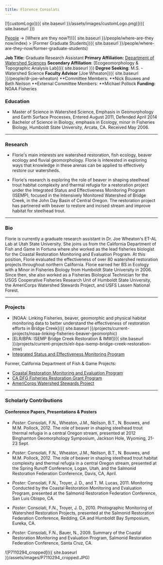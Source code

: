 ```yaml
---
title: Florence Consolati
---
```


[![customLogo]({{ site.baseurl }}/assets/images/customLogo.png)]({{ site.baseurl }})

[People]({{site.baseurl}}/people/index) -> [Where are they now?]({{ site.baseurl }}/people/where-are-they now/index) > [Former Graduate Students]({{ site.baseurl }}/people/where-are-they-now/former-graduate-students)

**Job Title:** Graduate Research Assistant
**Primary Affiliation:** [Department of Watershed Sciences](http://qcnr.usu.edu/wats/)
**Secondary Affiliation**: [Ecogeomorphology & Topographic Analysis Lab]({{ site.baseurl }})
**Degree Seeking**: M.S. - Watershed Science
**Faculty Advisor** [Joe Wheaton]({{ site.baseurl }}/people/dr-joe-wheaton)
**Committee Members: **Nick Bouwes and Beth Neilson
**External Committee Members: **Michael Pollock
**Funding:** NOAA Fisheries

### Education

* Master of Science in Watershed Science, Emphasis in Geomorphology and Earth Surface Processes, Entered August 2011, Defended April 2014
* Bachelor of Science in Biology, emphasis in Ecology, minor in Fisheries Biology, Humboldt State University, Arcata, CA. Received May 2006.

------

### Research

- Florie's main interests are watershed restoration, fish ecology, beaver ecology and fluvial geomorphology.  Florie is interested in exploring ways that knowledge in these arenas can be applied to effectively restore our watersheds.


- Florie's research is exploring the role of beaver in shaping steelhead trout habitat complexity and thermal refugia for a restoration project under the Integrated Status and Effectiveness Monitoring Program (ISEMP), focused in the Intensively Monitored Watershed of Bridge Creek, in the John Day Basin of Central Oregon.  The restoration project has partnered with beaver to restore and incised stream and improve habitat for steelhead trout.

------

### Bio

Florie is currently a graduate research assistant in Dr. Joe Wheaton's ET-AL Lab at Utah State University. She joins us from the California Department of Fish and Game in Fortuna where she worked as the lead fisheries biologist for the Coastal Restoration Monitoring and Evaluation Program. At this position, Florie evaluated the effectiveness of over 80 watershed restoration projects throughout northern California. Florie earned her BS in Ecology with a Minor in Fisheries Biology from Humboldt State University in 2006. Since then, she also worked as a Fisheries Biological Technician for the USGS Cooperative Fisheries Research Unit of Humboldt State University, the AmeriCorps Watershed Stewards Project, and USFS Lassen National Forest. 

------

### Projects

- [NOAA: Linking Fisheries, beaver, geomorphic and physical habitat monitoring data to better understand the effectiveness of restoration efforts in Bridge Creek]({{ site.baseurl }}/projects/current-projects/noaa-linking-fisheries-beaver-geomorphic)
- [ELR/BPA: ISEMP Bridge Creek Restoration & IMW]({{ site.baseurl }}/projects/current-projects/elr-bpa-isemp-bridge-creek-restoration-imw)
- [Integrated Status and Effectiveness Monitoring Program](http://www.nwfsc.noaa.gov/research/divisions/cbd/mathbio/isemp/index.cfm)

Former, California Department of Fish & Game Projects:

- [Coastal Restoration Monitoring and Evaluation Program](http://coastalwatersheds.ca.gov/portals/1/HumboldtBay/Monitoring/FisheryResourcesProjects/tabid/663/Default.aspx)
- [CA DFG Fisheries Restoration Grant Program](http://www.dfg.ca.gov/fish/Administration/Grants/FRGP/)
- [AmeriCorps Watershed Stewards Project](http://www.ccc.ca.gov/work/programs/AmeriCorpsPrograms/wsp/Pages/wsp1.aspx)

------

### Scholarly Contributions

#### Conference Papers, Presentations & Posters 

- *Poster*: Consolati, F.N., Wheaton, J.M., Neilson, B.T., N. Bouwes, and M.M. Pollock, 2012. The role of beaver in shaping steelhead trout thermal refugia in a central Oregon stream, presented at 2012 Binghamton Geomorphology Symposium, Jackson Hole, Wyoming, 21-23 Sept.


- *Poster:* Consolati, F.N., Wheaton, J.M., Neilson, B.T., N. Bouwes, and M.M. Pollock, 2012. The role of beaver in shaping steelhead trout habitat complexity and thermal refugia in a central Oregon stream, presented at the Spring Runoff Conference, Logan, Utah, and the Salmonid Restoration Federation Conference, Davis, CA, April.


- *Poster:* Consolati, F.N., Troyer, J. D., and T. M. Lucas, 2011. Monitoring Conducted by the Coastal Restoration Monitoring and Evaluation Program, presented at the Salmonid Restoration Federation Conference, San Luis Obispo, CA.


- *Poster:* Consolati, F.N., Troyer, J. D., 2010. Photographic Monitoring of Watershed Restoration Projects, presented at the Salmonid Restoration Federation Conference, Redding, CA and Humboldt Bay Symposium, Eureka, CA.


- *Poster:* Consolati, F.N., Bauer, N., 2009. Summary of the Coastal Restoration Monitoring and Evaluation Program, Salmonid Restoration Federation Conference, Santa Cruz, CA.

![P7110294_cropped]({{ site.baseurl }}/assets/images/P7110294_cropped.JPG)

